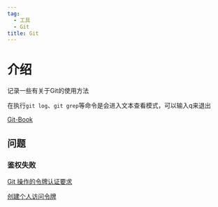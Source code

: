 ```yaml
---
tag:
  - 工具
  - Git
title: Git
---
```


[//]: # (<AutoCatalog />)


# 介绍
记录一些有关于Git的使用方法

在执行`git log`、`git grep`等命令是会进入文本查看模式，可以输入q来退出

[Git-Book](https://git-scm.com/book/zh/v2)


## 问题

### 鉴权失败

[‎Git 操作的令牌认证要求‎](https://github.blog/2020-12-15-token-authentication-requirements-for-git-operations/)

[创建个人访问令牌](https://docs.github.com/en/github/authenticating-to-github/keeping-your-account-and-data-secure/creating-a-personal-access-token)